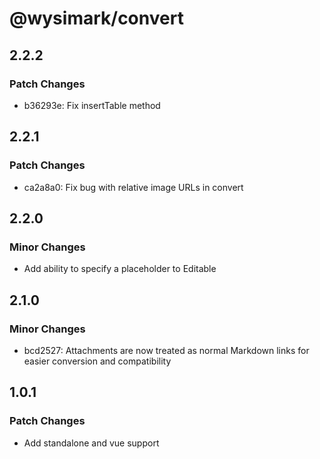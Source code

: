 # @wysimark/convert

## 2.2.2

### Patch Changes

- b36293e: Fix insertTable method

## 2.2.1

### Patch Changes

- ca2a8a0: Fix bug with relative image URLs in convert

## 2.2.0

### Minor Changes

- Add ability to specify a placeholder to Editable

## 2.1.0

### Minor Changes

- bcd2527: Attachments are now treated as normal Markdown links for easier conversion and compatibility

## 1.0.1

### Patch Changes

- Add standalone and vue support
